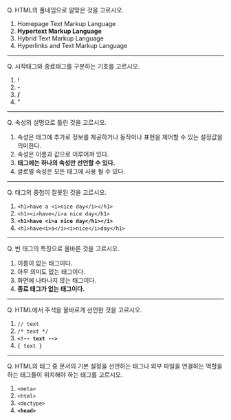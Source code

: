 Q. HTML의 풀네임으로 알맞은 것을 고르시오.
1. Homepage Text Markup Language
2. **Hypertext Markup Language**
3. Hybrid Text Markup Language
4. Hyperlinks and Text Markup Language

---

Q. 시작태그와 종료태그를 구분하는 기호를 고르시오.
1. &#33;
2. &#45;
3. **&#47;**
4. &#34;

---

Q. 속성의 설명으로 틀린 것을 고르시오.

1. 속성은 태그에 추가로 정보를 제공하거나 동작이나 표현을 제어할 수 있는 설정값을 의미한다.
2. 속성은 이름과 값으로 이루어져 있다.
3. **태그에는 하나의 속성만 선언할 수 있다.**
4. 글로벌 속성은 모든 태그에 사용 될 수 있다.

---

Q. 태그의 중첩이 잘못된 것을 고르시오.

1. ```<h1>have a <i>nice day</i></h1>```
2. ```<h1><i>have</i>a nice day</h1>```
3. **```<h1>have <i>a nice day</h1></i>```**
4. ```<h1>have<i>a</i><i>nice</i>day</h1>```

---

Q. 빈 태그의 특징으로 올바른 것을 고르시오.

1. 이름이 없는 태그이다.
2. 아무 의미도 없는 태그이다.
3. 화면에 나타나지 않는 태그이다.
4. **종료 태그가 없는 태그이다.**

---

Q. HTML에서 주석을 올바르게 선언한 것을 고르시오.

1. ```// text```
2. ```/* text */```
3. **```<!-- text -->```**
4. ```{ text }```

---

Q. HTML의 태그 중 문서의 기본 설정을 선언하는 태그나 외부 파일을 연결하는 역할을 하는 태그들이 위치해야 하는 태그를 고르시오.

1. ```<meta>```
2. ```<html>```
3. ```<doctype>```
4. **```<head>```**